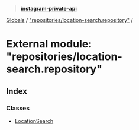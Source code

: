 > **[instagram-private-api](../README.md)**

[Globals](../globals.md) / ["repositories/location-search.repository"](_repositories_location_search_repository_.md) /

# External module: "repositories/location-search.repository"

## Index

### Classes

* [LocationSearch](../classes/_repositories_location_search_repository_.locationsearch.md)
